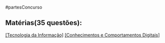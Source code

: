 #partesConcurso

## Matérias(35 questões):

[[Tecnologia da Informação]](30)
[[Conhecimentos e Comportamentos Digitais]](5)